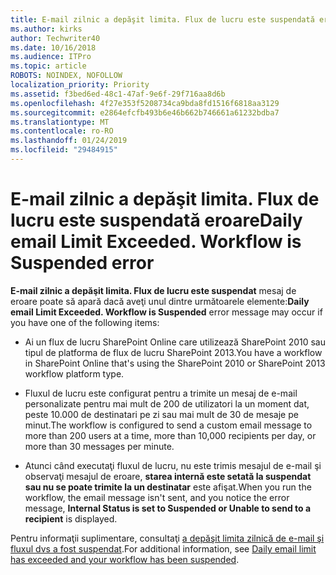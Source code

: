 ```yaml
---
title: E-mail zilnic a depăşit limita. Flux de lucru este suspendată eroare
ms.author: kirks
author: Techwriter40
ms.date: 10/16/2018
ms.audience: ITPro
ms.topic: article
ROBOTS: NOINDEX, NOFOLLOW
localization_priority: Priority
ms.assetid: f3bed6ed-48c1-47af-9e6f-29f716aa8d6b
ms.openlocfilehash: 4f27e353f5208734ca9bda8fd1516f6818aa3129
ms.sourcegitcommit: e2864efcfb493b6e46b662b746661a61232bdba7
ms.translationtype: MT
ms.contentlocale: ro-RO
ms.lasthandoff: 01/24/2019
ms.locfileid: "29484915"
---
```

# <a name="daily-email-limit-exceeded-workflow-is-suspended-error"></a><span data-ttu-id="4ddc0-p102">E-mail zilnic a depăşit limita. Flux de lucru este suspendată eroare</span><span class="sxs-lookup"><span data-stu-id="4ddc0-p102">Daily email Limit Exceeded. Workflow is Suspended error</span></span>

 <span data-ttu-id="4ddc0-105">**E-mail zilnic a depăşit limita. Flux de lucru este suspendat** mesaj de eroare poate să apară dacă aveţi unul dintre următoarele elemente:</span><span class="sxs-lookup"><span data-stu-id="4ddc0-105">**Daily email Limit Exceeded. Workflow is Suspended** error message may occur if you have one of the following items:</span></span> 
  
- <span data-ttu-id="4ddc0-106">Ai un flux de lucru SharePoint Online care utilizează SharePoint 2010 sau tipul de platforma de flux de lucru SharePoint 2013.</span><span class="sxs-lookup"><span data-stu-id="4ddc0-106">You have a workflow in SharePoint Online that's using the SharePoint 2010 or SharePoint 2013 workflow platform type.</span></span>
    
- <span data-ttu-id="4ddc0-107">Fluxul de lucru este configurat pentru a trimite un mesaj de e-mail personalizate pentru mai mult de 200 de utilizatori la un moment dat, peste 10.000 de destinatari pe zi sau mai mult de 30 de mesaje pe minut.</span><span class="sxs-lookup"><span data-stu-id="4ddc0-107">The workflow is configured to send a custom email message to more than 200 users at a time, more than 10,000 recipients per day, or more than 30 messages per minute.</span></span>
    
- <span data-ttu-id="4ddc0-108">Atunci când executaţi fluxul de lucru, nu este trimis mesajul de e-mail şi observaţi mesajul de eroare, **starea internă este setată la suspendat sau nu se poate trimite la un destinatar** este afişat.</span><span class="sxs-lookup"><span data-stu-id="4ddc0-108">When you run the workflow, the email message isn't sent, and you notice the error message, **Internal Status is set to Suspended or Unable to send to a recipient** is displayed.</span></span> 
    
<span data-ttu-id="4ddc0-109">Pentru informaţii suplimentare, consultaţi [a depăşit limita zilnică de e-mail şi fluxul dvs a fost suspendat](https://go.microsoft.com/fwlink/?Linkid=2031137).</span><span class="sxs-lookup"><span data-stu-id="4ddc0-109">For additional information, see [Daily email limit has exceeded and your workflow has been suspended](https://go.microsoft.com/fwlink/?Linkid=2031137).</span></span>
  
